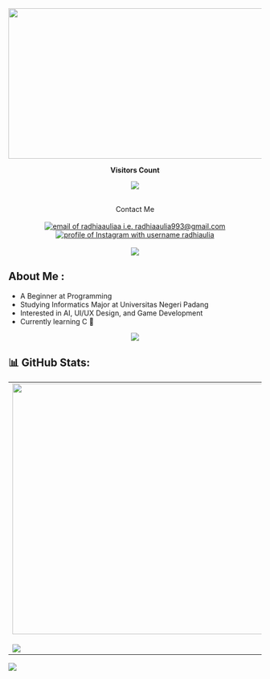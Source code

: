 

 <img src="https://github.com/radhiaauliaa/radhiaauliaa/blob/main/WELCOME.gif" width="2000" height="300">
 
<p/>

<div align="center">
 <b style = {font-weight: 600}>Visitors Count</b>
<p align="center"><img align="center" src="https://profile-counter.glitch.me/{radhiaauliaa}/count.svg" /></p> 
<br>
</div>

<div align="center">
  Contact Me
  <br><br>
  <a href="mailto:radhiaaulia993@gmail.com"><img src="https://img.shields.io/badge/Gmail-d5d5d5?style=for-the-badge&logo=gmail&logoColor=0A0209" alt="email of radhiaauliaa i.e.   radhiaaulia993@gmail.com" /></a>
  <a href="https://www.instagram.com/radhiaulia/"><img src="https://img.shields.io/badge/Instagram-d5d5d5?style=for-the-badge&logo=instagram&logoColor=0A0209" alt="profile of Instagram with username radhiaulia" ></a>
 
</div>
<br>
<div align="center"><img src="https://user-images.githubusercontent.com/73097560/115834477-dbab4500-a447-11eb-908a-139a6edaec5c.gif"></div>

##  About Me :
- A Beginner at Programming
- Studying Informatics Major at Universitas Negeri Padang
- Interested in AI, UI/UX Design, and Game Development
- Currently learning C
  🌱

<div align="center"><img src="https://user-images.githubusercontent.com/73097560/115834477-dbab4500-a447-11eb-908a-139a6edaec5c.gif"></div>

## 📊 GitHub Stats:
<table align="center">
  <tr>
    <td><img width="500p" align="center" src="https://github-readme-stats.vercel.app/api?username=radhiaauliaa&theme=chartreuse-dark&hide_border=false&include_all_commits=false&count_private=true"><br><br><img align="center" src="https://github-readme-streak-stats.herokuapp.com/?user=radhiaauliaa&theme=chartreuse-dark&hide_border=false"></td>
    <td><img width="500p" align="center" src="https://github-readme-stats.vercel.app/api/top-langs/?username=radhiaauliaa&theme=chartreuse-dark&hide_border=false&include_all_commits=false&count_private=true&layout=compact"></td>
  </tr>
</table>


<img src="https://user-images.githubusercontent.com/73097560/115834477-dbab4500-a447-11eb-908a-139a6edaec5c.gif">


<!---
radhiaauliaa/radhiaauliaa is a ✨ special ✨ repository because its `README.md` (this file) appears on your GitHub profile.
You can click the Preview link to take a look at your changes.
--->
